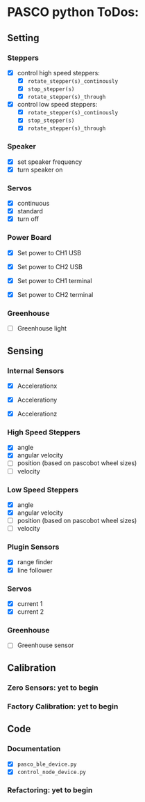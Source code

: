 # PASCO python ToDos:


## Setting

### Steppers

- [x] control high speed steppers:
    - [x] `rotate_stepper(s)_continously`
    - [x] `stop_stepper(s)`
    - [x] `rotate_stepper(s)_through`

- [x] control low speed steppers:
    - [x] `rotate_stepper(s)_continously`
    - [x] `stop_stepper(s)`
    - [x] `rotate_stepper(s)_through`

### Speaker
- [x] set speaker frequency
- [x] turn speaker on

### Servos

- [x] continuous
- [x] standard
- [x] turn off

### Power Board
- [x] Set power to CH1 USB
- [x] Set power to CH2 USB
- [x] Set power to CH1 terminal
- [x] Set power to CH2 terminal


### Greenhouse
- [ ] Greenhouse light

## Sensing


### Internal Sensors
- [x] Accelerationx
- [x] Accelerationy
- [x] Accelerationz


### High Speed Steppers
- [x] angle
- [x] angular velocity
- [ ] position (based on pascobot wheel sizes)
- [ ] velocity 

### Low Speed Steppers
- [x] angle
- [x] angular velocity
- [ ] position (based on pascobot wheel sizes)
- [ ] velocity

### Plugin Sensors
- [x] range finder
- [x] line follower

### Servos
- [x] current 1
- [x] current 2

### Greenhouse
- [ ] Greenhouse sensor

## Calibration

### Zero Sensors: yet to begin

### Factory Calibration: yet to begin


## Code

### Documentation

- [x] `pasco_ble_device.py`
- [x] `control_node_device.py`

### Refactoring: yet to begin
